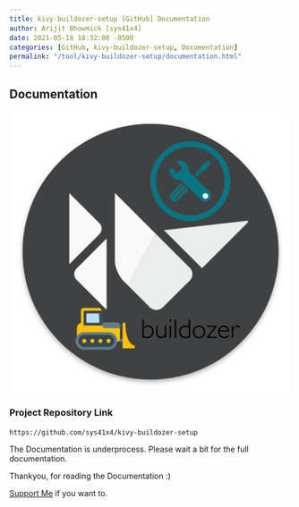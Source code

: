 ```yaml
---
title: kivy-buildozer-setup [GitHub] Documentation
author: Arijit Bhowmick [sys41x4]
date: 2021-05-18 18:32:00 -0500
categories: [GitHub, kivy-buildozer-setup, Documentation]
permalink: "/tool/kivy-buildozer-setup/documentation.html"
---
```



## Documentation

![setup Details](/assets/tools/kivy_buildozer_setup/img/kivy_buildozer_setup.png)

### Project Repository Link

`https://github.com/sys41x4/kivy-buildozer-setup`

The Documentation is underprocess.
Please wait a bit for the full documentation.


Thankyou, for reading the Documentation :)<br>

<a href="/support/sys41x4">Support Me</a> if you want to.
